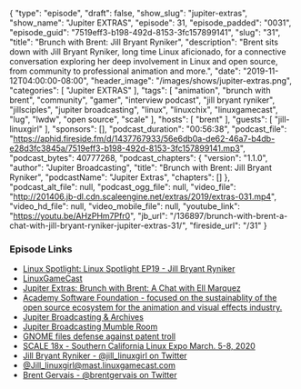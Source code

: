 {
  "type": "episode",
  "draft": false,
  "show_slug": "jupiter-extras",
  "show_name": "Jupiter EXTRAS",
  "episode": 31,
  "episode_padded": "0031",
  "episode_guid": "7519eff3-b198-492d-8153-3fc157899141",
  "slug": "31",
  "title": "Brunch with Brent: Jill Bryant Ryniker",
  "description": "Brent sits down with Jill Bryant Ryniker, long time Linux aficionado, for a connective conversation exploring her deep involvement in Linux and open source, from community to professional animation and more.",
  "date": "2019-11-12T04:00:00-08:00",
  "header_image": "/images/shows/jupiter-extras.png",
  "categories": [
    "Jupiter EXTRAS"
  ],
  "tags": [
    "animation",
    "brunch with brent",
    "community",
    "gamer",
    "interview podcast",
    "jill bryant ryniker",
    "jillsciples",
    "jupiter broadcasting",
    "linux",
    "linuxchix",
    "linuxgamecast",
    "lug",
    "lwdw",
    "open source",
    "scale"
  ],
  "hosts": [
    "brent"
  ],
  "guests": [
    "jill-linuxgirl"
  ],
  "sponsors": [],
  "podcast_duration": "00:56:38",
  "podcast_file": "https://aphid.fireside.fm/d/1437767933/56e6db0a-de62-46a7-b4db-e28d3fc3845a/7519eff3-b198-492d-8153-3fc157899141.mp3",
  "podcast_bytes": 40777268,
  "podcast_chapters": {
    "version": "1.1.0",
    "author": "Jupiter Broadcasting",
    "title": "Brunch with Brent: Jill Bryant Ryniker",
    "podcastName": "Jupiter Extras",
    "chapters": []
  },
  "podcast_alt_file": null,
  "podcast_ogg_file": null,
  "video_file": "http://201406.jb-dl.cdn.scaleengine.net/extras/2019/extras-031.mp4",
  "video_hd_file": null,
  "video_mobile_file": null,
  "youtube_link": "https://youtu.be/AHzPHm7Pfr0",
  "jb_url": "/136897/brunch-with-brent-a-chat-with-jill-bryant-ryniker-jupiter-extras-31/",
  "fireside_url": "/31"
}


### Episode Links

  * [Linux Spotlight: Linux Spotlight EP19 - Jill Bryant Ryniker](https://linuxspotlight.fireside.fm/19 "Linux Spotlight: Linux Spotlight EP19 - Jill Bryant Ryniker")
  * [LinuxGameCast](https://linuxgamecast.com "LinuxGameCast")
  * [Jupiter Extras: Brunch with Brent: A Chat with Ell Marquez](https://extras.show/15 "Jupiter Extras: Brunch with Brent: A Chat with Ell Marquez")
  * [Academy Software Foundation - focused on the sustainablity of the open source ecosystem for the animation and visual effects industry.](https://www.aswf.io/ "Academy Software Foundation - focused on the sustainablity of the open source ecosystem for the animation and visual effects industry.")
  * [Jupiter Broadcasting & Archives](https://www.jupiterbroadcasting.com/ "Jupiter Broadcasting & Archives")
  * [Jupiter Broadcasting Mumble Room](https://mumble.jupiterbroadcasting.org/ "Jupiter Broadcasting Mumble Room")
  * [GNOME files defense against patent troll](https://secure.givelively.org/donate/gnome-foundation-inc/gnome-patent-troll-defense-fund "GNOME files defense against patent troll")
  * [SCALE 18x - Southern California Linux Expo March. 5-8, 2020](https://www.socallinuxexpo.org/scale/18x "SCALE 18x - Southern California Linux Expo March. 5-8, 2020")
  * [Jill Bryant Ryniker - @jill_linuxgirl on Twitter](https://twitter.com/jill_linuxgirl "Jill Bryant Ryniker - @jill_linuxgirl on Twitter")
  * [@Jill_linuxgirl@mast.linuxgamecast.com](https://mast.linuxgamecast.com/@Jill_linuxgirl "@Jill_linuxgirl@mast.linuxgamecast.com")
  * [Brent Gervais - @brentgervais on Twitter](https://twitter.com/brentgervais "Brent Gervais - @brentgervais on Twitter")



